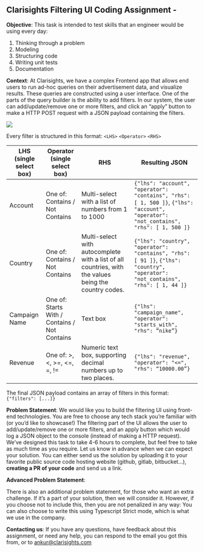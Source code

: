## Clarisights Filtering UI Coding Assignment -

**Objective**:
This task is intended to test skills that an engineer would be using every day:
1. Thinking through a problem
2. Modeling
3. Structuring code
4. Writing unit tests
5. Documentation

**Context**: At Clarisights, we have a complex Frontend app that allows end users to run ad-hoc queries on their advertisement data,
and visualize results. These queries are constructed using a user interface. One of the parts of the query builder
is the ability to add filters. In our system, the user can add/update/remove one or more filters, and click an “apply” button to make a HTTP POST 
request with a JSON payload containing the filters.


![](https://i.imgur.com/94F606D.png)

Every filter is structured in this format: `<LHS>` `<Operator>` `<RHS>`

LHS (single select box) | Operator (single select box) | RHS | Resulting JSON
------------ | ------------- | ------------ | -------------
Account | One of: Contains / Not Contains | Multi-select with a list of numbers from 1 to 1000 | `{"lhs": "account", "operator": "contains", "rhs": [ 1, 500 ]}`, `{"lhs": "account", "operator": "not_contains", "rhs": [ 1, 500 ]}`
Country | One of: Contains / Not Contains | Multi-select with autocomplete with a list of all countries, with the values being the country codes. | `{"lhs": "country", "operator": "contains", "rhs": [ 91 ]}`, `{"lhs": "country", "operator": "not_contains", "rhs": [ 1, 44 ]}`
Campaign Name | One of: Starts With / Contains / Not Contains | Text box | `{"lhs": "campaign_name", "operator": "starts_with", "rhs": “nike”}`
Revenue | One of: >, <, >=, <=, =, != | Numeric text box, supporting decimal numbers up to two places. | `{"lhs": "revenue", "operator": "<=", "rhs": “10000.00”}`

The final JSON payload contains an array of filters in this format: `{"filters": [...]}`

**Problem Statement**: We would like you to build the filtering UI using front-end technologies. You are free to choose any tech stack you’re familiar with (or you’d like to showcase!)
The filtering part of the UI allows the user to add/update/remove one or more filters, and an apply button which would log a JSON object to the console (instead of making a HTTP request).
We’ve designed this task to take 4-6 hours to complete, but feel free to take as much time as you require. Let us know in advance when we can expect your solution.
You can either send us the solution by uploading it to your favorite public source code hosting website (github, gitlab, bitbucket...), **creating a PR of your code** and send us a link.

**Advanced Problem Statement**: 

There is also an additional problem statement, for those who want an extra challenge. If it’s a part of your solution, then we will consider it. However, if you choose not to include this, then you are not penalized in any way: 
You can also choose to write this using Typescript Strict mode, which is what we use in the company.

**Contacting us**: 
If you have any questions, have feedback about this assignment, or need any help, you can respond to the email you got this from, or to ​ankur@clarisights.com





